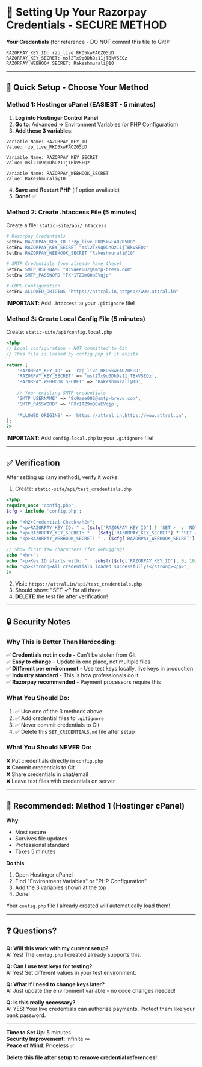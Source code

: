 # 🔐 Setting Up Your Razorpay Credentials - SECURE METHOD

**Your Credentials** (for reference - DO NOT commit this file to Git!):
```
RAZORPAY_KEY_ID: rzp_live_RKD5kwFAOZ05UD
RAZORPAY_KEY_SECRET: msl2Tx9q0DhOz11jTBkVSEQz
RAZORPAY_WEBHOOK_SECRET: Rakeshmurali@10
```

---

## 🎯 Quick Setup - Choose Your Method

### Method 1: Hostinger cPanel (EASIEST - 5 minutes)

1. **Log into Hostinger Control Panel**
2. **Go to**: Advanced → Environment Variables (or PHP Configuration)
3. **Add these 3 variables**:

```
Variable Name: RAZORPAY_KEY_ID
Value: rzp_live_RKD5kwFAOZ05UD

Variable Name: RAZORPAY_KEY_SECRET
Value: msl2Tx9q0DhOz11jTBkVSEQz

Variable Name: RAZORPAY_WEBHOOK_SECRET
Value: Rakeshmurali@10
```

4. **Save** and **Restart PHP** (if option available)
5. **Done!** ✅

### Method 2: Create .htaccess File (5 minutes)

Create a file: `static-site/api/.htaccess`

```apache
# Razorpay Credentials
SetEnv RAZORPAY_KEY_ID "rzp_live_RKD5kwFAOZ05UD"
SetEnv RAZORPAY_KEY_SECRET "msl2Tx9q0DhOz11jTBkVSEQz"
SetEnv RAZORPAY_WEBHOOK_SECRET "Rakeshmurali@10"

# SMTP Credentials (you already have these)
SetEnv SMTP_USERNAME "8c9aee002@smtp-brevo.com"
SetEnv SMTP_PASSWORD "FXr1TZ9mQ0aEVqjp"

# CORS Configuration
SetEnv ALLOWED_ORIGINS "https://attral.in,https://www.attral.in"
```

**IMPORTANT**: Add `.htaccess` to your `.gitignore` file!

### Method 3: Create Local Config File (5 minutes)

Create: `static-site/api/config.local.php`

```php
<?php
// Local configuration - NOT committed to Git
// This file is loaded by config.php if it exists

return [
    'RAZORPAY_KEY_ID' => 'rzp_live_RKD5kwFAOZ05UD',
    'RAZORPAY_KEY_SECRET' => 'msl2Tx9q0DhOz11jTBkVSEQz',
    'RAZORPAY_WEBHOOK_SECRET' => 'Rakeshmurali@10',
    
    // Your existing SMTP credentials
    'SMTP_USERNAME' => '8c9aee002@smtp-brevo.com',
    'SMTP_PASSWORD' => 'FXr1TZ9mQ0aEVqjp',
    
    'ALLOWED_ORIGINS' => 'https://attral.in,https://www.attral.in',
];
?>
```

**IMPORTANT**: Add `config.local.php` to your `.gitignore` file!

---

## ✅ Verification

After setting up (any method), verify it works:

1. Create: `static-site/api/test_credentials.php`
```php
<?php
require_once 'config.php';
$cfg = include 'config.php';

echo "<h2>Credential Check</h2>";
echo "<p>RAZORPAY_KEY_ID: " . ($cfg['RAZORPAY_KEY_ID'] ? 'SET ✓' : 'NOT SET ✗') . "</p>";
echo "<p>RAZORPAY_KEY_SECRET: " . ($cfg['RAZORPAY_KEY_SECRET'] ? 'SET ✓' : 'NOT SET ✗') . "</p>";
echo "<p>RAZORPAY_WEBHOOK_SECRET: " . ($cfg['RAZORPAY_WEBHOOK_SECRET'] ? 'SET ✓' : 'NOT SET ✗') . "</p>";

// Show first few characters (for debugging)
echo "<hr>";
echo "<p>Key ID starts with: " . substr($cfg['RAZORPAY_KEY_ID'], 0, 10) . "...</p>";
echo "<p><strong>All credentials loaded successfully!</strong></p>";
?>
```

2. Visit: `https://attral.in/api/test_credentials.php`
3. Should show: "SET ✓" for all three
4. **DELETE** the test file after verification!

---

## 🔒 Security Notes

### Why This is Better Than Hardcoding:

✅ **Credentials not in code** - Can't be stolen from Git  
✅ **Easy to change** - Update in one place, not multiple files  
✅ **Different per environment** - Use test keys locally, live keys in production  
✅ **Industry standard** - This is how professionals do it  
✅ **Razorpay recommended** - Payment processors require this  

### What You Should Do:

1. ✅ Use one of the 3 methods above
2. ✅ Add credential files to `.gitignore`
3. ✅ Never commit credentials to Git
4. ✅ Delete this `SET_CREDENTIALS.md` file after setup

### What You Should NEVER Do:

❌ Put credentials directly in `config.php`  
❌ Commit credentials to Git  
❌ Share credentials in chat/email  
❌ Leave test files with credentials on server  

---

## 🎯 Recommended: Method 1 (Hostinger cPanel)

**Why**: 
- Most secure
- Survives file updates
- Professional standard
- Takes 5 minutes

**Do this**:
1. Open Hostinger cPanel
2. Find "Environment Variables" or "PHP Configuration"
3. Add the 3 variables shown at the top
4. Done!

Your `config.php` file I already created will automatically load them!

---

## ❓ Questions?

**Q: Will this work with my current setup?**  
A: Yes! The `config.php` I created already supports this.

**Q: Can I use test keys for testing?**  
A: Yes! Set different values in your test environment.

**Q: What if I need to change keys later?**  
A: Just update the environment variable - no code changes needed!

**Q: Is this really necessary?**  
A: YES! Your live credentials can authorize payments. Protect them like your bank password.

---

**Time to Set Up**: 5 minutes  
**Security Improvement**: Infinite ∞  
**Peace of Mind**: Priceless ✅

**Delete this file after setup to remove credential references!**

